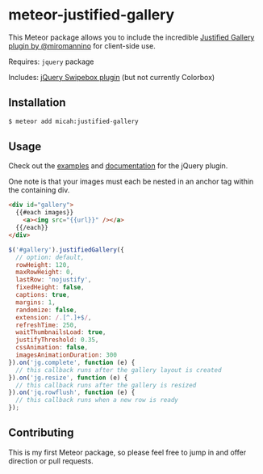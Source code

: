 meteor-justified-gallery
========================

This Meteor package allows you to include the incredible [Justified Gallery plugin by @miromannino](https://github.com/miromannino/Justified-Gallery) for client-side use.

Requires: `jquery` package

Includes: <a href="https://brutaldesign.github.io/swipebox/">jQuery Swipebox plugin</a> (but not currently Colorbox)

## Installation

```bash
$ meteor add micah:justified-gallery
```

## Usage

Check out the [examples](http://miromannino.github.io/Justified-Gallery/getting-started/) and [documentation](http://miromannino.github.io/Justified-Gallery/options-and-events/) for the jQuery plugin.

One note is that your images must each be nested in an anchor tag within the containing div.

```html
<div id="gallery">
  {{#each images}}
    <a><img src="{{url}}" /></a>
  {{/each}}
</div>
```

```js
$('#gallery').justifiedGallery({
  // option: default,
  rowHeight: 120,
  maxRowHeight: 0,
  lastRow: 'nojustify',
  fixedHeight: false,
  captions: true,
  margins: 1,
  randomize: false,
  extension: /.[^.]+$/,
  refreshTime: 250,
  waitThumbnailsLoad: true,
  justifyThreshold: 0.35,
  cssAnimation: false,
  imagesAnimationDuration: 300
}).on('jg.complete', function (e) {
  // this callback runs after the gallery layout is created
}).on('jg.resize', function (e) {
  // this callback runs after the gallery is resized
}).on('jq.rowflush', function (e) {
  // this callback runs when a new row is ready
});
```

## Contributing

This is my first Meteor package, so please feel free to jump in and offer direction or pull requests.

